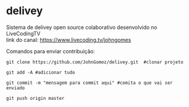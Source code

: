 # delivey
Sistema de delivey open source colaborativo desenvolvido no LiveCodingTV <br/>
link do canal:  https://www.livecoding.tv/johngomes

Comandos para enviar contribuição:


``` 
git clone https://github.com/JohnGomez/delivey.git  #clonar projeto

```
```
git add -A #adicionar tudo
```
```
git commit -m "mensagem para commit aqui" #comita o que vai ser enviado
```
```
git push origin master
```
